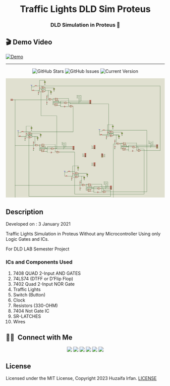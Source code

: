 <br />

<div align="center">
  <h1>Traffic Lights DLD Sim Proteus </h1>
  <p><h3 align="center">DLD Simulation in Proteus 🚀</h3></p>
</div>

## 🎬 Demo Video

[![Demo](https://img.youtube.com/vi/JIxCoIGWEc4/0.jpg)](https://www.youtube.com/watch?v=JIxCoIGWEc4)

<hr>


<div align="center">

![GitHub Stars](https://img.shields.io/github/stars/HuzaifaIrfan/Traffic-Lights-DLD-Simulation-Proteus.svg)
![GitHub Issues](https://img.shields.io/github/issues/HuzaifaIrfan/Traffic-Lights-DLD-Simulation-Proteus.svg)
![Current Version](https://img.shields.io/badge/version-1.0.0-green.svg)

![cover](cover.png)

</div>

## Description

Developed on : 3 January 2021

Traffic Lights Simulation in Proteus
Without any Microcontroller
Using only Logic Gates and ICs.

For DLD LAB Semester Project

### ICs and Components Used

1.	7408 QUAD 2-Input AND GATES
2.	74LS74 (DTFF or D’Flip Flop)
3.	7402 Quad 2-Input NOR Gate
4.	Traffic Lights
5.	Switch (Button)
6.	Clock 
7.	Resistors (330-OHM)
8.	7404 Not Gate IC
9.	SR-LATCHES 
10.	Wires

## 🤝🏻 &nbsp;Connect with Me

<p align="center">
<a href="https://www.huzaifairfan.com"><img src="https://img.shields.io/badge/-huzaifairfan.com-1aa260?style=flat&logo=Google-Chrome&logoColor=white"/></a>
<a href="https://www.linkedin.com/in/huzaifairfan/"><img src="https://img.shields.io/badge/-Huzaifa%20Irfan-0072b1?style=flat&logo=Linkedin&logoColor=white"/></a>
<a href="https://github.com/HuzaifaIrfan/"><img src="https://img.shields.io/badge/-Huzaifa%20Irfan-4078c0?style=flat&logo=Github&logoColor=white"/></a>
<a href="mailto:contact@huzaifairfan.com"><img src="https://img.shields.io/badge/-contact@huzaifairfan.com-c71610?style=flat&logo=Gmail&logoColor=white"/></a>
<a href="https://www.instagram.com/huzaifairfan2001/"><img src="https://img.shields.io/badge/-@huzaifairfan2001-cd486b?style=flat&logo=Instagram&logoColor=white"/></a>
<a href="https://www.facebook.com/huzaifairfan2001/"><img src="https://img.shields.io/badge/-@huzaifairfan2001-4267B2?style=flat&logo=Facebook&logoColor=white"/></a>
</p>

## License

Licensed under the MIT License, Copyright 2023 Huzaifa Irfan. [LICENSE](LICENSE)
